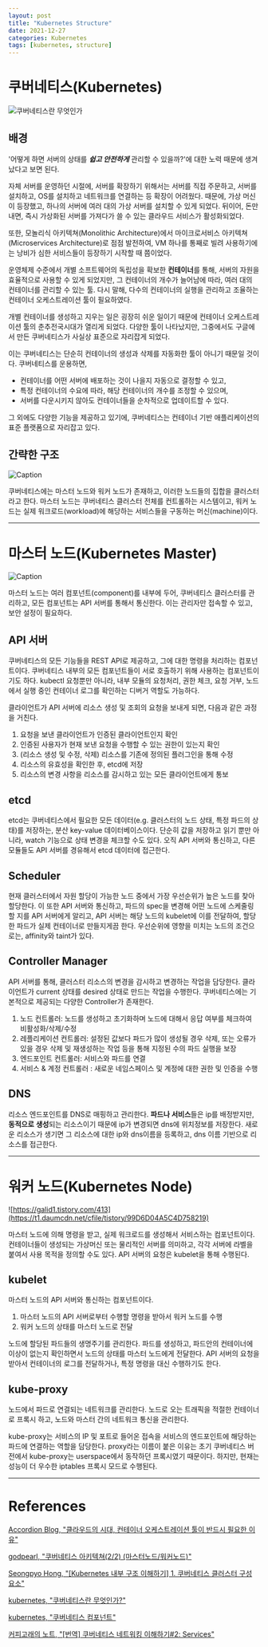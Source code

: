 ```yaml
---
layout: post
title: "Kubernetes Structure"
date: 2021-12-27
categories: Kubernetes
tags: [kubernetes, structure]
---
```


# **쿠버네티스(Kubernetes)**

![쿠버네티스란 무엇인가](https://d33wubrfki0l68.cloudfront.net/26a177ede4d7b032362289c6fccd448fc4a91174/eb693/images/docs/container_evolution.svg)

## 배경

'어떻게 하면 서버의 상태를 ***쉽고 안전하게*** 관리할 수 있을까?'에 대한 노력 때문에 생겨났다고 보면 된다.

자체 서버를 운영하던 시절에, 서버를 확장하기 위해서는 서버를 직접 주문하고, 서버를 설치하고, OS를 설치하고 네트워크를 연결하는 등 확장이 어려웠다. 때문에, 가상 머신이 등장했고, 하나의 서버에 여러 대의 가상 서버를 설치할 수 있게 되었다. 뒤이어, 돈만 내면, 즉시 가상화된 서버를 가져다가 쓸 수 있는 클라우드 서비스가 활성화되었다.

또한, 모놀리식 아키텍쳐(Monolithic Architecture)에서 마이크로서비스 아키텍쳐(Microservices Architecture)로 점점 발전하여, VM 하나를 통째로 빌려 사용하기에는 낭비가 심한 서비스들이 등장하기 시작할 때 쯤이었다.

운영체제 수준에서 개별 소프트웨어의 독립성을 확보한 **컨테이너**를 통해, 서버의 자원을 효율적으로 사용할 수 있게 되었지만, 그 컨테이너의 개수가 늘어남에 따라, 여러 대의 컨테이너를 관리할 수 있는 툴. 다시 말해, 다수의 컨테이너의 실행을 관리하고 조율하는 컨테이너 오케스트레이션 툴이 필요하였다.

개별 컨테이너를 생성하고 지우는 일은 굉장히 쉬운 일이기 때문에 컨테이너 오케스트레이션 툴의 춘추전국시대가 열리게 되었다. 다양한 툴이 나타났지만, 그중에서도 구글에서 만든 쿠버네티스가 사실상 표준으로 자리잡게 되었다.

이는 쿠버네티스는 단순히 컨테이너의 생성과 삭제를 자동화한 툴이 아니기 때문일 것이다. 쿠버네티스를 운용하면,
- 컨테이너를 어떤 서버에 배포하는 것이 나을지 자동으로 결정할 수 있고,
- 특정 컨테이너의 수요에 따라, 해당 컨테이너의 개수를 조정할 수 있으며,
- 서버를 다운시키지 않아도 컨테이너들을 순차적으로 업데이트할 수 있다. 

그 외에도 다양한 기능을 제공하고 있기에, 쿠버네티스는 컨테이너 기반 애플리케이션의 표준 플랫폼으로 자리잡고 있다.

## 간략한 구조

![Caption](https://github.com/GroomPang/Research/blob/main/%EA%B7%B8%EB%A6%BC2.png?raw=true)

쿠버네티스에는 마스터 노드와 워커 노드가 존재하고, 이러한 노드들의 집합을 클러스터라고 한다. 마스터 노드는 쿠버네티스 클러스터 전체를 컨트롤하는 시스템이고, 워커 노드는 실제 워크로드(workload)에 해당하는 서비스들을 구동하는 머신(machine)이다.





---

# **마스터 노드(Kubernetes Master)**

![Caption](https://github.com/GroomPang/Research/blob/main/%EA%B7%B8%EB%A6%BC1.png?raw=true)

마스터 노드는 여러 컴포넌트(component)를 내부에 두어, 쿠버네티스 클러스터를 관리하고, 모든 컴포넌트는 API 서버를 통해서 통신한다. 이는 관리자만 접속할 수 있고, 보안 설정이 필요하다.

## API 서버

쿠버네티스의 모든 기능들을 REST API로 제공하고, 그에 대한 명령을 처리하는 컴포넌트이다. 쿠버네티스 내부의 모든 컴포넌트들이 서로 호출하기 위해 사용하는 컴포넌트이기도 하다. kubectl 요청뿐만 아니라, 내부 모듈의 요청처리, 권한 체크, 요청 거부, 노드에서 실행 중인 컨테이너 로그를 확인하는 디버거 역할도 가능하다.

클라이언트가 API 서버에 리소스 생성 및 조회의 요청을 보내게 되면, 다음과 같은 과정을 거친다.

1. 요청을 보낸 클라이언트가 인증된 클라이언트인지 확인
2. 인증된 사용자가 현재 보낸 요청을 수행할 수 있는 권한이 있는지 확인
3. (리소스 생성 및 수정, 삭제) 리소스를 기존에 정의된 플러그인을 통해 수정
4. 리소스의 유효성을 확인한 후, etcd에 저장
5. 리소스의 변경 사항을 리소스를 감시하고 있는 모든 클라이언트에게 통보

## etcd

etcd는 쿠버네티스에서 필요한 모든 데이터(e.g. 클러스터의 노드 상태, 특정 파드의 상태)를 저장하는, 분산 key-value 데이터베이스이다. 단순히 값을 저장하고 읽기 뿐만 아니라, watch 기능으로 상태 변경을 체크할 수도 있다. 오직 API 서버와 통신하고, 다른 모듈들도 API 서버를 경유해서 etcd 데이터에 접근한다.

## Scheduler

현재 클러스터에서 자원 할당이 가능한 노드 중에서 가장 우선순위가 높은 노드를 찾아 할당한다. 이 또한 API 서버와 통신하고, 파드의 spec을 변경해 어떤 노드에 스케줄링할 지를 API 서버에게 알리고, API 서버는 해당 노드의 kubelet에 이를 전달하여, 할당한 파드가 실제 컨테이너로 만들지게끔 한다. 우선순위에 영향을 미치는 노드의 조건으로는, affinity와 taint가 있다.

## Controller Manager

API 서버를 통해, 클러스터 리소스의 변경을 감시하고 변경하는 작업을 담당한다. 클라이언트가 current 상태를 desired 상태로 만드는 작업을 수행한다. 쿠버네티스에는 기본적으로 제공되는 다양한 Controller가 존재한다.

1. 노드 컨트롤러: 노드를 생성하고 초기화하며 노드에 대해서 응답 여부를 체크하여 비활성화/삭제/수정
2. 레플리케이션 컨트롤러: 설정된 값보다 파드가 많이 생성될 경우 삭제, 또는 오류가 있을 경우 삭제 및 재생성하는 작업 등을 통해 지정된 수의 파드 실행을 보장
3. 엔드포인트 컨트롤러: 서비스와 파드를 연결
4. 서비스 & 계정 컨트롤러 : 새로운 네임스페이스 및 계정에 대한 권한 및 인증을 수행

## DNS

리소스 엔드포인트를 DNS로 매핑하고 관리한다. **파드나 서비스**들은 ip를 배정받지만, **동적으로** **생성**되는 리소스이기 때문에 ip가 변경되면 dns에 위치정보를 저장한다. 새로운 리소스가 생기면 그 리소스에 대한 ip와 dns이름을 등록하고, dns 이름 기반으로 리소스를 접근한다.

---

# **워커 노드(Kubernetes Node)**

![https://galid1.tistory.com/413](https://t1.daumcdn.net/cfile/tistory/99D6D04A5C4D758219)

마스터 노드에 의해 명령을 받고, 실제 워크로드를 생성해서 서비스하는 컴포넌트이다. 컨테이너들이 생성되는 가상머신 또는 물리적인 서버를 의미하고, 각각 서버에 라벨을 붙여서 사용 목적을 정의할 수도 있다. API 서버의 요청은 kubelet을 통해 수행된다.

## kubelet

마스터 노드의 API 서버와 통신하는 컴포넌트이다.

1. 마스터 노드의 API 서버로부터 수행할 명령을 받아서 워커 노드를 수행
2. 워커 노드의 상태를 마스터 노드로 전달

노드에 할당된 파드들의 생명주기를 관리한다. 파드를 생성하고, 파드안의 컨테이너에 이상이 없는지 확인하면서 노드의 상태를 마스터 노드에게 전달한다. API 서버의 요청을 받아서 컨테이너의 로그를 전달하거나, 특정 명령을 대신 수행하기도 한다.

## kube-proxy

노드에서 파드로 연결되는 네트워크를 관리한다. 노드로 오는 트래픽을 적절한 컨테이너로 프록시 하고, 노드와 마스터 간의 네트워크 통신을 관리한다.

kube-proxy는 서비스의 IP 및 포트로 들어온 접속을 서비스의 엔드포인트에 해당하는 파드에 연결하는 역할을 담당한다. proxy라는 이름이 붙은 이유는 초기 쿠버네티스 버전에서 kube-proxy는 userspace에서 동작하던 프록시였기 때문이다. 하지만, 현재는 성능이 더 우수한 iptables 프록시 모드로 수행된다.

---

# References
[Accordion Blog, "클라우드의 시대, 컨테이너 오케스트레이션 툴이 반드시 필요한 이유"](https://accordions.co.kr/it_trend/14778/)

[godpearl, "쿠버네티스 아키텍쳐(2/2) (마스터노드/워커노드)"](https://pearlluck.tistory.com/136)

[Seongpyo Hong, "[Kubernetes 내부 구조 이해하기] 1. 쿠버네티스 클러스터 구성 요소"](https://sphong0417.tistory.com/53)

[kubernetes, "쿠버네티스란 무엇인가?"](https://kubernetes.io/ko/docs/concepts/overview/what-is-kubernetes/)

[kubernetes, "쿠버네티스 컴포넌트"](https://kubernetes.io/ko/docs/concepts/overview/components/)

[커피고래의 노트, "[번역] 쿠버네티스 네트워킹 이해하기#2: Services"](https://coffeewhale.com/k8s/network/2019/05/11/k8s-network-02/)